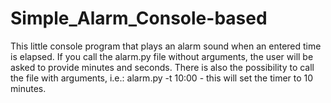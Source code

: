 # Simple_Alarm_Console-based
This little console program that plays an alarm sound when an entered time is elapsed.
If you call the alarm.py file without arguments, the user will be asked to provide minutes and seconds.
There is also the possibility to call the file with arguments, i.e.: alarm.py -t 10:00 - this will set the timer to 10 minutes.
